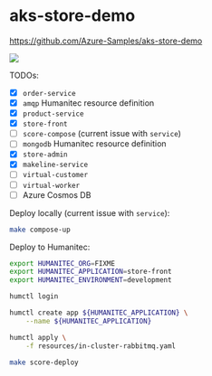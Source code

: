 # aks-store-demo

https://github.com/Azure-Samples/aks-store-demo

![](https://github.com/Azure-Samples/aks-store-demo/raw/main/assets/demo-arch.png)

TODOs:
- [X] `order-service`
- [X] `amqp` Humanitec resource definition
- [X] `product-service`
- [X] `store-front`
- [ ] `score-compose` (current issue with `service`)
- [ ] `mongodb` Humanitec resource definition
- [X] `store-admin`
- [X] `makeline-service`
- [ ] `virtual-customer`
- [ ] `virtual-worker`
- [ ] Azure Cosmos DB

Deploy locally (current issue with `service`):
```bash
make compose-up
```

Deploy to Humanitec:
```bash
export HUMANITEC_ORG=FIXME
export HUMANITEC_APPLICATION=store-front
export HUMANITEC_ENVIRONMENT=development

humctl login

humctl create app ${HUMANITEC_APPLICATION} \
    --name ${HUMANITEC_APPLICATION}

humctl apply \
    -f resources/in-cluster-rabbitmq.yaml

make score-deploy
```